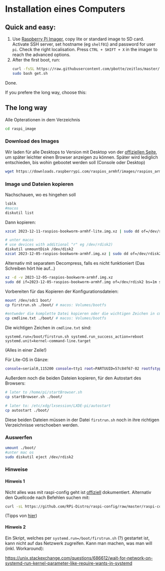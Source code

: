 # Installation eines Computers

## Quick and easy:

1) Use [Raspberry Pi Imager](https://www.raspberrypi.com/software/), copy lite or standard image to SD card. Activate SSH server, set hostname (eg `shelf01`) and password for user `pi`. Check the right localisation. Press `CTRL + SHIFT + X` in the imager to reach the advanced options.
2) After the first boot, run: 
   ```bash
   curl -fsSL https://raw.githubusercontent.com/pbotte/zeitlos/master/software/get.sh -o get.sh
   sudo bash get.sh
   ```
Done.

If you prefere the long way, choose this:

## The long way

Alle Opterationen in dem Verzeichnis
```bash
cd raspi_image
```

### Download des Images

Wir laden für alle Desktops to Version mit Desktop von der [offiziellen Seite](https://www.raspberrypi.com/software/operating-systems/), um später leichter einen Browser anzeigen zu können. Später wird lediglich entschieden, bis wohin gebootet werden soll (Console oder Desktop)

```bash
wget https://downloads.raspberrypi.com/raspios_armhf/images/raspios_armhf-2023-12-06/2023-12-05-raspios-bookworm-armhf.img.xz
```

### Image und Dateien kopieren

Nachschauen, wo es hingehen soll
```bash
lsblk
#macos
diskutil list
```

Dann kopieren:
```bash
xzcat 2023-12-11-raspios-bookworm-armhf-lite.img.xz | sudo dd of=/dev/sdc bs=1M status=progress conv=fsync

# unter macos 
# use devices with additional "r" eg /dev/rdisk2)
diskutil unmountDisk /dev/disk2
xzcat 2023-12-05-raspios-bookworm-armhf.img.xz | sudo dd of=/dev/rdisk2 bs=1m status=progress conv=sync
```

Alternativ mit separatem Decompress, falls es nicht funktioniert (Das Schreiben hört hie auf...)
```bash
xz -d -v 2023-12-05-raspios-bookworm-armhf.img.xz 
sudo dd if=2023-12-05-raspios-bookworm-armhf.img of=/dev/rdisk2 bs=1m status=progress conv=sync
```

Vorbereiten für das Kopieren der Konfigurationsdateien:
```bash 
mount /dev/sdc1 boot/ 
cp firstrun.sh ./boot/ # macos: Volumes/bootfs 

#entweder die komplette Datei kopieren oder die wichtigen Zeichen in cmdline.txt einfügen
cp cmdline.txt ./boot/ # macos: Volumes/bootfs 
```

Die wichtigen Zeichen in `cmdline.txt` sind:
```
systemd.run=/boot/firstrun.sh systemd.run_success_action=reboot systemd.unit=kernel-command-line.target
```
(Alles in einer Zeile!)

Für Lite-OS in Gänze:
```bash
console=serial0,115200 console=tty1 root=PARTUUID=57c84f67-02 rootfstype=ext4 fsck.repair=yes rootwait quiet init=/usr/lib/raspberrypi-sys-mods/firstboot systemd.run=/boot/firstrun.sh systemd.run_success_action=reboot systemd.unit=kernel-command-line.target ipv6.disable=1
```

Außerdem noch die beiden Dateien kopieren, für den Autostart des Browsers:
```bash
# later to /home/pi/startBrowser.sh
cp startBrowser.sh ./boot/

# later to: /etc/xdg/lxsession/LXDE-pi/autostart
cp autostart ./boot/
```
Diese beiden Dateien müssen in der Datei `firstrun.sh` noch in ihre richtigen Verzeichnisse verschoeben werden.


### Auswerfen 
```bash 
umount ./boot/
#unter mac os
sudo diskutil eject /dev/rdisk2
```



### Hinweise

#### Hinweis 1
Nicht alles was mit raspi-config geht ist [offiziell](https://www.raspberrypi.com/documentation/computers/configuration.html#list-of-options30) dokumentiert. Alternativ den Quellcode nach Befehlen suchen mit:
```bash
curl -sL https://github.com/RPi-Distro/raspi-config/raw/master/raspi-config | grep -E '(do|get)_[a-zA-Z0-9_ ]+\(' | sort | uniq
```
(Tipps von [hier](https://raspberrypi.stackexchange.com/questions/28907/how-could-one-automate-the-raspbian-raspi-config-setup))

#### Hinweis 2

Ein Skript, welches per `systemd.run=/boot/firstrun.sh` (?) gestartet ist, kann nicht auf das Netzwerk zugreifen. Kann man machen, was man will (inkl. Workaround):

https://unix.stackexchange.com/questions/686612/wait-for-network-on-systemd-run-kernel-parameter-like-require-wants-in-systemd